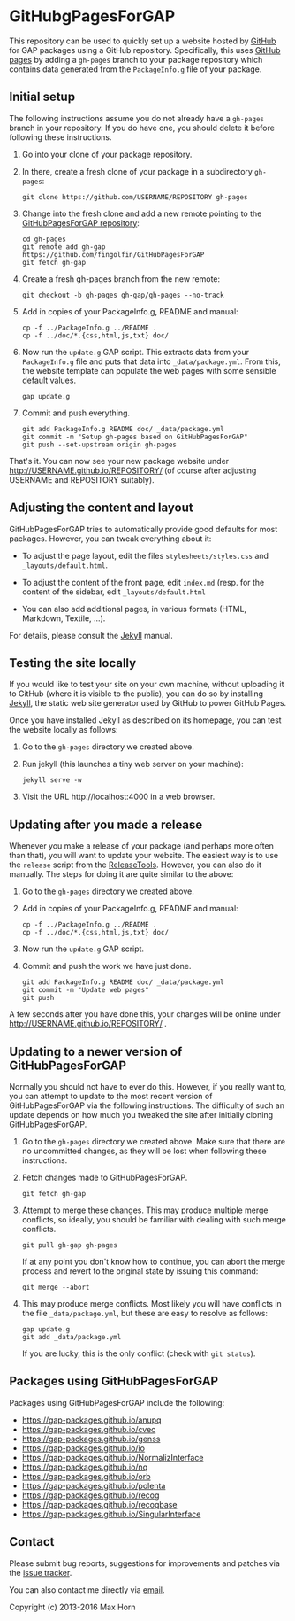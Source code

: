 # GitHubgPagesForGAP

This repository can be used to quickly set up a website hosted by
[GitHub](https://github.com/) for GAP packages using a GitHub repository.
Specifically, this uses [GitHub pages](https://pages.github.com/)
by adding a `gh-pages` branch to your package repository which
contains data generated from the `PackageInfo.g` file of your package.

## Initial setup

The following instructions assume you do not already have a `gh-pages`
branch in your repository. If you do have one, you should delete it before
following these instructions.

1. Go into your clone of your package repository.

2. In there, create a fresh clone of your package in a subdirectory `gh-pages`:

   ```
   git clone https://github.com/USERNAME/REPOSITORY gh-pages
   ```

3. Change into the fresh clone and add a new remote pointing to the
   [GitHubPagesForGAP repository](https://github.com/fingolfin/GitHubPagesForGAP):

   ```
   cd gh-pages
   git remote add gh-gap https://github.com/fingolfin/GitHubPagesForGAP
   git fetch gh-gap
   ```

4. Create a fresh gh-pages branch from the new remote:

   ```
   git checkout -b gh-pages gh-gap/gh-pages --no-track
   ```

5. Add in copies of your PackageInfo.g, README and manual:

   ```
   cp -f ../PackageInfo.g ../README .
   cp -f ../doc/*.{css,html,js,txt} doc/
   ```

6. Now run the `update.g` GAP script. This extracts data from your
   `PackageInfo.g` file and puts that data into `_data/package.yml`.
   From this, the website template can populate the web pages with
   some sensible default values.

   ```
   gap update.g
   ```

7. Commit and push everything.

   ```
   git add PackageInfo.g README doc/ _data/package.yml
   git commit -m "Setup gh-pages based on GitHubPagesForGAP"
   git push --set-upstream origin gh-pages
   ```

That's it. You can now see your new package website under
http://USERNAME.github.io/REPOSITORY/ (of course after
adjusting USERNAME and REPOSITORY suitably).


## Adjusting the content and layout

GitHubPagesForGAP tries to automatically provide good defaults for
most packages. However, you can tweak everything about it:

* To adjust the page layout, edit the files `stylesheets/styles.css`
and `_layouts/default.html`.

* To adjust the content of the front page, edit `index.md` (resp.
  for the content of the sidebar, edit `_layouts/default.html`

* You can also add additional pages, in various formats (HTML,
Markdown, Textile, ...).

For details, please consult the [Jekyll](http://jekyllrb.com/)
manual.


## Testing the site locally

If you would like to test your site on your own machine, without
uploading it to GitHub (where it is visible to the public), you can do
so by installing [Jekyll](http://jekyllrb.com/), the static web site
generator used by GitHub to power GitHub Pages.

Once you have installed Jekyll as described on its homepage, you can
test the website locally as follows:

1. Go to the `gh-pages` directory we created above.

2. Run jekyll (this launches a tiny web server on your machine):

   ```
   jekyll serve -w
   ```

3. Visit the URL http://localhost:4000 in a web browser.


## Updating after you made a release

Whenever you make a release of your package (and perhaps more often than
that), you will want to update your website. The easiest way is to use
the `release` script from the [ReleaseTools][]. However, you can also do
it manually. The steps for doing it are quite similar to the above:

1. Go to the `gh-pages` directory we created above.

2. Add in copies of your PackageInfo.g, README and manual:

   ```
   cp -f ../PackageInfo.g ../README .
   cp -f ../doc/*.{css,html,js,txt} doc/
   ```

3. Now run the `update.g` GAP script.

4. Commit and push the work we have just done.

   ```
   git add PackageInfo.g README doc/ _data/package.yml
   git commit -m "Update web pages"
   git push
   ```

A few seconds after you have done this, your changes will be online
under http://USERNAME.github.io/REPOSITORY/ .


## Updating to a newer version of GitHubPagesForGAP

Normally you should not have to ever do this. However, if you really want to,
you can attempt to update to the most recent version of GitHubPagesForGAP via
the following instructions. The difficulty of such an update depends on how
much you tweaked the site after initially cloning GitHubPagesForGAP.

1. Go to the `gh-pages` directory we created above.
   Make sure that there are no uncommitted changes, as they will be lost
   when following these instructions.

2. Fetch changes made to GitHubPagesForGAP.
   ```
   git fetch gh-gap
   ```

3. Attempt to merge these changes. This may produce multiple merge conflicts,
   so ideally, you should be familiar with dealing with such merge conflicts.
   ```
   git pull gh-gap gh-pages
   ```
   If at any point you don't know how to continue, you can abort the merge
   process and revert to the original state by issuing this command:
   ```
   git merge --abort
   ```

4. This may produce merge conflicts. Most likely you will have conflicts in
   the file `_data/package.yml`, but these are easy to resolve as follows:
   ```
   gap update.g
   git add _data/package.yml
   ```
   If you are lucky, this is the only conflict (check with `git status`).



## Packages using GitHubPagesForGAP
Packages using GitHubPagesForGAP include the following:

* https://gap-packages.github.io/anupq
* https://gap-packages.github.io/cvec
* https://gap-packages.github.io/genss
* https://gap-packages.github.io/io
* https://gap-packages.github.io/NormalizInterface
* https://gap-packages.github.io/nq
* https://gap-packages.github.io/orb
* https://gap-packages.github.io/polenta
* https://gap-packages.github.io/recog
* https://gap-packages.github.io/recogbase
* https://gap-packages.github.io/SingularInterface


## Contact

Please submit bug reports, suggestions for improvements and patches via
the [issue tracker](https://github.com/fingolfin/GitHubPagesForGAP/issues).

You can also contact me directly via [email](max@quendi.de).

Copyright (c) 2013-2016 Max Horn

[ReleaseTools]: https://github.com/fingolfin/ReleaseTools
